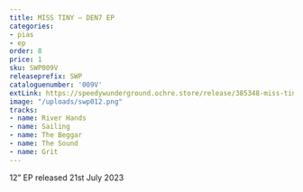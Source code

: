 ```yaml
---
title: MISS TINY – DEN7 EP
categories:
- pias
- ep
order: 8
price: 1
sku: SWP009V
releaseprefix: SWP
cataloguenumber: '009V'
extLink: https://speedywunderground.ochre.store/release/385348-miss-tiny-den7
image: "/uploads/swp012.png"
tracks:
- name: River Hands
- name: Sailing
- name: The Beggar
- name: The Sound
- name: Grit
---
```


12” EP released 21st July 2023